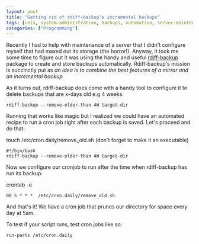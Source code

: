 ```yaml
---
layout: post
title: "Getting rid of rdiff-backup's incremental backups"
tags: [unix, system-administration, backups, automation, server-maintenance]
categories: ["Programming"]
---
```

Recently I had to help with maintenance of a server that I didn't configure myself that had maxed out its storage (the horror!). Anyway, it took me some time to figure out it was using the handy and useful [rdiff-backup](http://rdiff-backup.nongnu.org/) package to create and store backups automatically. Rdiff-backup's mission is succinctly put as _an idea is to combine the best features of a mirror and an incremental backup_

As it turns out, rdiff-backup does come with a handy tool to configure it to delete backups that are x-days old e.g 4 weeks:

`rdiff-backup --remove-older-than 4W target-dir`

<!--more-->

Running that works like magic but I realized we could have an automated recipe to run a cron job right after each backup is saved. Let's proceed and do that:

touch /etc/cron.daily/remove_old.sh (don't forget to make it an executable)

```
#!/bin/bash
rdiff-backup --remove-older-than 4W target-dir
```

Now we configure our cronjob to run after the time when rdiff-backup has run its backup:

crontab -e
```
00 5 * * *  /etc/cron.daily/remove_old.sh
```

And that's it! We have a cron job that prunes our directory for space every day at 5am.

To test if your script runs, test cron jobs like so:

```
run-parts /etc/cron.daily
```


